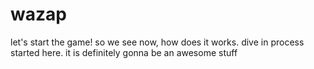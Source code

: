 # wazap
let's start the game!
so we see now, how does it works.
dive in process started here.
it is definitely gonna be an awesome stuff

